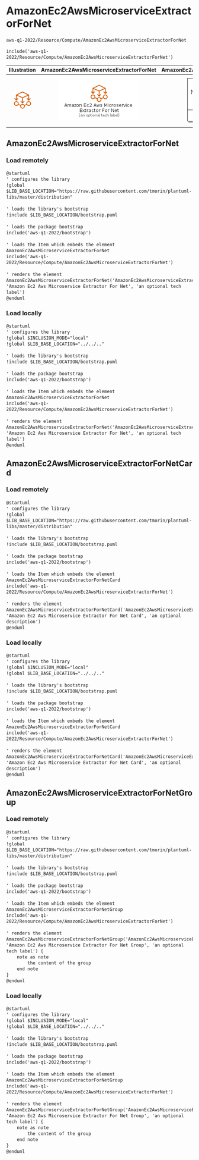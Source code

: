 # AmazonEc2AwsMicroserviceExtractorForNet


```text
aws-q1-2022/Resource/Compute/AmazonEc2AwsMicroserviceExtractorForNet
```

```text
include('aws-q1-2022/Resource/Compute/AmazonEc2AwsMicroserviceExtractorForNet')
```



| Illustration | AmazonEc2AwsMicroserviceExtractorForNet | AmazonEc2AwsMicroserviceExtractorForNetCard | AmazonEc2AwsMicroserviceExtractorForNetGroup |
| :---: | :---: | :---: | :---: |
| ![illustration for Illustration](../../../aws-q1-2022/Resource/Compute/AmazonEc2AwsMicroserviceExtractorForNet.png) | ![illustration for AmazonEc2AwsMicroserviceExtractorForNet](../../../aws-q1-2022/Resource/Compute/AmazonEc2AwsMicroserviceExtractorForNet.Local.png) | ![illustration for AmazonEc2AwsMicroserviceExtractorForNetCard](../../../aws-q1-2022/Resource/Compute/AmazonEc2AwsMicroserviceExtractorForNetCard.Local.png) | ![illustration for AmazonEc2AwsMicroserviceExtractorForNetGroup](../../../aws-q1-2022/Resource/Compute/AmazonEc2AwsMicroserviceExtractorForNetGroup.Local.png) |




## AmazonEc2AwsMicroserviceExtractorForNet

### Load remotely
```plantuml
@startuml
' configures the library
!global $LIB_BASE_LOCATION="https://raw.githubusercontent.com/tmorin/plantuml-libs/master/distribution"

' loads the library's bootstrap
!include $LIB_BASE_LOCATION/bootstrap.puml

' loads the package bootstrap
include('aws-q1-2022/bootstrap')

' loads the Item which embeds the element AmazonEc2AwsMicroserviceExtractorForNet
include('aws-q1-2022/Resource/Compute/AmazonEc2AwsMicroserviceExtractorForNet')

' renders the element
AmazonEc2AwsMicroserviceExtractorForNet('AmazonEc2AwsMicroserviceExtractorForNet', 'Amazon Ec2 Aws Microservice Extractor For Net', 'an optional tech label')
@enduml
```

### Load locally
```plantuml
@startuml
' configures the library
!global $INCLUSION_MODE="local"
!global $LIB_BASE_LOCATION="../../.."

' loads the library's bootstrap
!include $LIB_BASE_LOCATION/bootstrap.puml

' loads the package bootstrap
include('aws-q1-2022/bootstrap')

' loads the Item which embeds the element AmazonEc2AwsMicroserviceExtractorForNet
include('aws-q1-2022/Resource/Compute/AmazonEc2AwsMicroserviceExtractorForNet')

' renders the element
AmazonEc2AwsMicroserviceExtractorForNet('AmazonEc2AwsMicroserviceExtractorForNet', 'Amazon Ec2 Aws Microservice Extractor For Net', 'an optional tech label')
@enduml
```

## AmazonEc2AwsMicroserviceExtractorForNetCard

### Load remotely
```plantuml
@startuml
' configures the library
!global $LIB_BASE_LOCATION="https://raw.githubusercontent.com/tmorin/plantuml-libs/master/distribution"

' loads the library's bootstrap
!include $LIB_BASE_LOCATION/bootstrap.puml

' loads the package bootstrap
include('aws-q1-2022/bootstrap')

' loads the Item which embeds the element AmazonEc2AwsMicroserviceExtractorForNetCard
include('aws-q1-2022/Resource/Compute/AmazonEc2AwsMicroserviceExtractorForNet')

' renders the element
AmazonEc2AwsMicroserviceExtractorForNetCard('AmazonEc2AwsMicroserviceExtractorForNetCard', 'Amazon Ec2 Aws Microservice Extractor For Net Card', 'an optional description')
@enduml
```

### Load locally
```plantuml
@startuml
' configures the library
!global $INCLUSION_MODE="local"
!global $LIB_BASE_LOCATION="../../.."

' loads the library's bootstrap
!include $LIB_BASE_LOCATION/bootstrap.puml

' loads the package bootstrap
include('aws-q1-2022/bootstrap')

' loads the Item which embeds the element AmazonEc2AwsMicroserviceExtractorForNetCard
include('aws-q1-2022/Resource/Compute/AmazonEc2AwsMicroserviceExtractorForNet')

' renders the element
AmazonEc2AwsMicroserviceExtractorForNetCard('AmazonEc2AwsMicroserviceExtractorForNetCard', 'Amazon Ec2 Aws Microservice Extractor For Net Card', 'an optional description')
@enduml
```

## AmazonEc2AwsMicroserviceExtractorForNetGroup

### Load remotely
```plantuml
@startuml
' configures the library
!global $LIB_BASE_LOCATION="https://raw.githubusercontent.com/tmorin/plantuml-libs/master/distribution"

' loads the library's bootstrap
!include $LIB_BASE_LOCATION/bootstrap.puml

' loads the package bootstrap
include('aws-q1-2022/bootstrap')

' loads the Item which embeds the element AmazonEc2AwsMicroserviceExtractorForNetGroup
include('aws-q1-2022/Resource/Compute/AmazonEc2AwsMicroserviceExtractorForNet')

' renders the element
AmazonEc2AwsMicroserviceExtractorForNetGroup('AmazonEc2AwsMicroserviceExtractorForNetGroup', 'Amazon Ec2 Aws Microservice Extractor For Net Group', 'an optional tech label') {
    note as note
        the content of the group
    end note
}
@enduml
```

### Load locally
```plantuml
@startuml
' configures the library
!global $INCLUSION_MODE="local"
!global $LIB_BASE_LOCATION="../../.."

' loads the library's bootstrap
!include $LIB_BASE_LOCATION/bootstrap.puml

' loads the package bootstrap
include('aws-q1-2022/bootstrap')

' loads the Item which embeds the element AmazonEc2AwsMicroserviceExtractorForNetGroup
include('aws-q1-2022/Resource/Compute/AmazonEc2AwsMicroserviceExtractorForNet')

' renders the element
AmazonEc2AwsMicroserviceExtractorForNetGroup('AmazonEc2AwsMicroserviceExtractorForNetGroup', 'Amazon Ec2 Aws Microservice Extractor For Net Group', 'an optional tech label') {
    note as note
        the content of the group
    end note
}
@enduml
```

